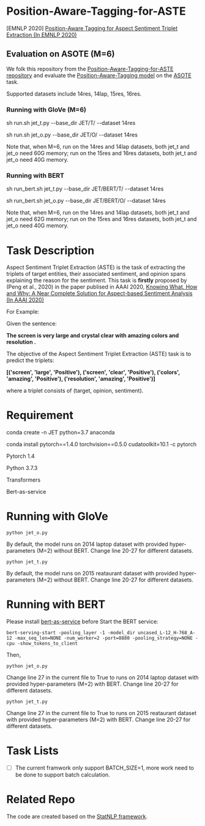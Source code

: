 # Position-Aware-Tagging-for-ASTE

[EMNLP 2020] [Position-Aware Tagging for Aspect Sentiment Triplet Extraction (In EMNLP 2020)](https://arxiv.org/abs/2010.02609)

## Evaluation on ASOTE (M=6)
We folk this repository from the [Position-Aware-Tagging-for-ASTE repository](https://github.com/xuuuluuu/Position-Aware-Tagging-for-ASTE) and evaluate the [Position-Aware-Tagging model](https://arxiv.org/abs/2010.02609) on the [ASOTE](https://arxiv.org/pdf/2103.15255.pdf) task.

Supported datasets include 14res, 14lap, 15res, 16res.

### Running with GloVe (M=6)
sh run.sh jet_t.py --base_dir JET/T/ --dataset 14res

sh run.sh jet_o.py --base_dir JET/O/ --dataset 14res

Note that, when M=6, run on the 14res and 14lap datasets, both jet_t and jet_o need 60G memory; run on the 15res and 16res datasets, both jet_t and jet_o need 40G memory.


### Running with BERT
sh run_bert.sh jet_t.py --base_dir JET/BERT/T/ --dataset 14res

sh run_bert.sh jet_o.py --base_dir JET/BERT/O/ --dataset 14res

Note that, when M=6, run on the 14res and 14lap datasets, both jet_t and jet_o need 62G memory; run on the 15res and 16res datasets, both jet_t and jet_o need 40G memory.


# Task Description
Aspect Sentiment Triplet Extraction (ASTE) is the task of extracting the triplets of target entities, their associated sentiment, and opinion spans explaining the reason for the sentiment. This task is **firstly** proposed by (Peng et al., 2020) in the paper publised in AAAI 2020, [Knowing What, How and Why: A Near Complete Solution for Aspect-based Sentiment Analysis (In AAAI 2020)](https://arxiv.org/pdf/1911.01616.pdf)

For Example:

Given the sentence:

**The screen is very large and crystal clear with amazing colors and resolution .**

The objective of the Aspect Sentiment Triplet Extraction (ASTE) task is to predict the triplets:

**[('screen', 'large', 'Positive'), ('screen', 'clear', 'Positive'), ('colors', 'amazing', 'Positive'), ('resolution', 'amazing', 'Positive')]**
 
where a triplet consists of (target, opinion, sentiment).

# Requirement

conda create -n JET python=3.7 anaconda

conda install pytorch==1.4.0 torchvision==0.5.0 cudatoolkit=10.1 -c pytorch



Pytorch 1.4

Python 3.7.3  

Transformers

Bert-as-service

# Running with GloVe
```
python jet_o.py  
```
By default, the model runs on 2014 laptop dataset with provided hyper-parameters (M=2) without BERT.
Change line 20-27 for different datasets.
```
python jet_t.py  
```
By default, the model runs on 2015 reataurant dataset with provided hyper-parameters (M=2) without BERT.
Change line 20-27 for different datasets.


# Running with BERT
Please install [bert-as-service](https://github.com/hanxiao/bert-as-service) before Start the BERT service:

```
bert-serving-start -pooling_layer -1 -model_dir uncased_L-12_H-768_A-12 -max_seq_len=NONE -num_worker=2 -port=8880 -pooling_strategy=NONE -cpu -show_tokens_to_client
```

Then, 
```
python jet_o.py  
```
Change line 27 in the current file to True to runs on 2014 laptop dataset with provided hyper-parameters (M=2) with BERT.
Change line 20-27 for different datasets.
```
python jet_t.py  
```
Change line 27 in the current file to True to runs on 2015 reataurant dataset with provided hyper-parameters (M=2) with BERT.
Change line 20-27 for different datasets.

# Task Lists
- [ ] The current framwork only support BATCH_SIZE=1, more work need to be done to support batch calculation.

# Related Repo
The code are created based on the [StatNLP framework](https://github.com/sutd-statnlp/statnlp-neural).

